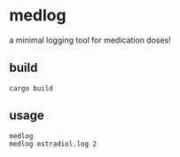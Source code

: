 # medlog
a minimal logging tool for medication doses!

## build
```
cargo build
```

## usage
```
medlog
medlog estradiol.log 2
```

